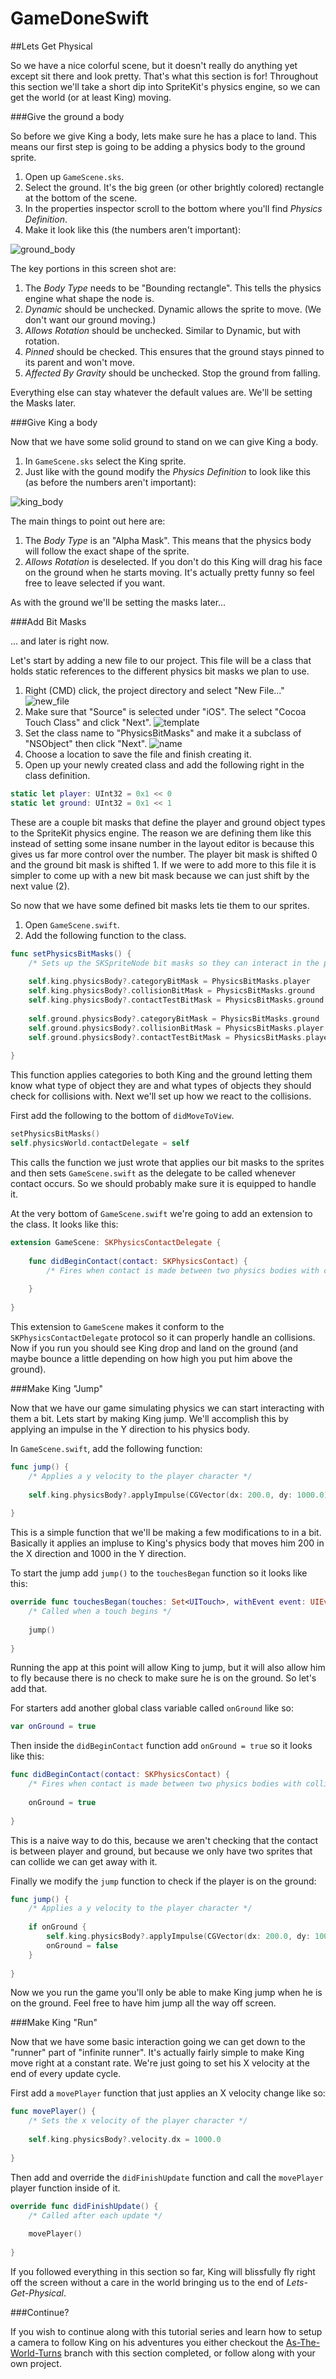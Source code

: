 # GameDoneSwift
##Lets Get Physical

So we have a nice colorful scene, but it doesn't really do anything yet except sit there and look pretty. That's
what this section is for! Throughout this section we'll take a short dip into SpriteKit's physics engine, so we
can get the world (or at least King) moving.

###Give the ground a body

So before we give King a body, lets make sure he has a place to land. This means our first step is going to be
adding a physics body to the ground sprite.

1. Open up `GameScene.sks`.
2. Select the ground. It's the big green (or other brightly colored) rectangle at the bottom of the scene.
3. In the properties inspector scroll to the bottom where you'll find *Physics Definition*.
4. Make it look like this (the numbers aren't important):

![ground_body](https://raw.githubusercontent.com/IBM-MIL/GameDoneSwift/Lets-Get-Physical/img/ground.png)

The key portions in this screen shot are:

1. The *Body Type* needs to be "Bounding rectangle". This tells the physics engine what shape the node is.
2. *Dynamic* should be unchecked. Dynamic allows the sprite to move. (We don't want our ground moving.)
3. *Allows Rotation* should be unchecked. Similar to Dynamic, but with rotation.
4. *Pinned* should be checked. This ensures that the ground stays pinned to its parent and won't move.
5. *Affected By Gravity* should be unchecked. Stop the ground from falling.

Everything else can stay whatever the default values are. We'll be setting the Masks later.

###Give King a body

Now that we have some solid ground to stand on we can give King a body.

1. In `GameScene.sks` select the King sprite.
2. Just like with the gound modify the *Physics Definition* to look like this (as before the numbers aren't 
important):

![king_body](https://raw.githubusercontent.com/IBM-MIL/GameDoneSwift/Lets-Get-Physical/img/king.png)

The main things to point out here are:

1. The *Body Type* is an "Alpha Mask". This means that the physics body will follow the exact shape of the sprite.
2. *Allows Rotation* is deselected. If you don't do this King will drag his face on the ground when he starts
moving. It's actually pretty funny so feel free to leave selected if you want.

As with the ground we'll be setting the masks later...

###Add Bit Masks

... and later is right now.

Let's start by adding a new file to our project. This file will be a class that holds static references to the 
different physics bit masks we plan to use.

1. Right (CMD) click, the project directory and select "New File..."
![new_file](https://raw.githubusercontent.com/IBM-MIL/GameDoneSwift/Lets-Get-Physical/img/new_file.png)
2. Make sure that "Source" is selected under "iOS". The select "Cocoa Touch Class" and click "Next".
![template](https://raw.githubusercontent.com/IBM-MIL/GameDoneSwift/Lets-Get-Physical/img/template.png)
3. Set the class name to "PhysicsBitMasks" and make it a subclass of "NSObject" then click "Next".
![name](https://raw.githubusercontent.com/IBM-MIL/GameDoneSwift/Lets-Get-Physical/img/file_name.png)
4. Choose a location to save the file and finish creating it.
5. Open up your newly created class and add the following right in the class definition.

```swift
static let player: UInt32 = 0x1 << 0
static let ground: UInt32 = 0x1 << 1
```

These are a couple bit masks that define the player and ground object types to the SpriteKit physics engine. The
reason we are defining them like this instead of setting some insane number in the layout editor is because this
gives us far more control over the number. The player bit mask is shifted 0 and the ground bit mask is shifted 1. 
If we were to add more to this file it is simpler to come up with a new bit mask because we can just shift by the
next value (2).

So now that we have some defined bit masks lets tie them to our sprites.

1. Open `GameScene.swift`.
2. Add the following function to the class.

```swift
func setPhysicsBitMasks() {
    /* Sets up the SKSpriteNode bit masks so they can interact in the physics engine */
        
    self.king.physicsBody?.categoryBitMask = PhysicsBitMasks.player
    self.king.physicsBody?.collisionBitMask = PhysicsBitMasks.ground
    self.king.physicsBody?.contactTestBitMask = PhysicsBitMasks.ground
        
    self.ground.physicsBody?.categoryBitMask = PhysicsBitMasks.ground
    self.ground.physicsBody?.collisionBitMask = PhysicsBitMasks.player
    self.ground.physicsBody?.contactTestBitMask = PhysicsBitMasks.player
        
}
```

This function applies categories to both King and the ground letting them know what type of object they are and
what types of objects they should check for collisions with. Next we'll set up how we react to the collisions.

First add the following to the bottom of `didMoveToView`.

```swift
setPhysicsBitMasks()
self.physicsWorld.contactDelegate = self
```

This calls the function we just wrote that applies our bit masks to the sprites and then sets `GameScene.swift` as
the delegate to be called whenever contact occurs. So we should probably make sure it is equipped to handle it.

At the very bottom of `GameScene.swift` we're going to add an extension to the class. It looks like this:

```swift
extension GameScene: SKPhysicsContactDelegate {
    
    func didBeginContact(contact: SKPhysicsContact) {
        /* Fires when contact is made between two physics bodies with collision bit masks */
        
    }
    
}
```

This extension to `GameScene` makes it conform to the `SKPhysicsContactDelegate` protocol so it can properly handle
an collisions. Now if you run you should see King drop and land on the ground (and maybe bounce a little depending
on how high you put him above the ground).

###Make King "Jump"

Now that we have our game simulating physics we can start interacting with them a bit. Lets start by making King 
jump. We'll accomplish this by applying an impulse in the Y direction to his physics body.

In `GameScene.swift`, add the following function:

```swift
func jump() {
    /* Applies a y velocity to the player character */
        
    self.king.physicsBody?.applyImpulse(CGVector(dx: 200.0, dy: 1000.0))
        
}
```

This is a simple function that we'll be making a few modifications to in a bit. Basically it applies an impluse
to King's physics body that moves him 200 in the X direction and 1000 in the Y direction.

To start the jump add `jump()` to the `touchesBegan` function so it looks like this:

```swift
override func touchesBegan(touches: Set<UITouch>, withEvent event: UIEvent?) {
    /* Called when a touch begins */
        
    jump()
        
}
```

Running the app at this point will allow King to jump, but it will also allow him to fly because there is no check
to make sure he is on the ground. So let's add that.

For starters add another global class variable called `onGround` like so:

```swift
var onGround = true
```

Then inside the `didBeginContact` function add `onGround = true` so it looks like this:

```swift
func didBeginContact(contact: SKPhysicsContact) {
    /* Fires when contact is made between two physics bodies with collision bit masks */
        
    onGround = true
        
}
```

This is a naive way to do this, because we aren't checking that the contact is between player and ground, but
because we only have two sprites that can collide we can get away with it.

Finally we modify the `jump` function to check if the player is on the ground:

```swift
func jump() {
    /* Applies a y velocity to the player character */
        
    if onGround {
        self.king.physicsBody?.applyImpulse(CGVector(dx: 200.0, dy: 1000.0))
        onGround = false
    }
        
}
```

Now we you run the game you'll only be able to make King jump when he is on the ground. Feel free to have him jump
all the way off screen.

###Make King "Run"

Now that we have some basic interaction going we can get down to the "runner" part of "infinite runner". It's
actually fairly simple to make King move right at a constant rate. We're just going to set his X velocity at the
end of every update cycle. 

First add a `movePlayer` function that just applies an X velocity change like so:

```swift
func movePlayer() {
    /* Sets the x velocity of the player character */
        
    self.king.physicsBody?.velocity.dx = 1000.0
        
}
```

Then add and override the `didFinishUpdate` function and call the `movePlayer` player function inside of it.  

```swift
override func didFinishUpdate() {
    /* Called after each update */
        
    movePlayer()
    
}
```

If you followed everything in this section so far, King will blissfully fly right off the screen without a care 
in the world bringing us to the end of *Lets-Get-Physical*.

###Continue?

If you wish to continue along with this tutorial series and learn how to setup a camera to follow King on his
adventures you either checkout the [As-The-World-Turns](https://github.com/IBM-MIL/GameDoneSwift/tree/As-The-World-Turns) 
branch with this section completed, or follow along with your own project.

